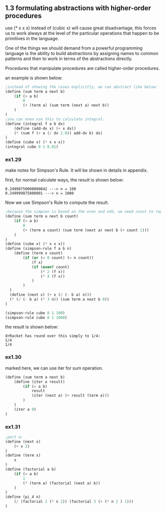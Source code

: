 ## 1.3 formulating abstractions with higher-order procedures
use (* x x x) instead of (cubic x) will cause great disadvantage, this forces us to work always at the level of the particular operations that happen to be primitives in the language.

One of the things we should demand from a powerful programming language is the ability to build abstractions by assigning names to common patterns and then to work in terms of the abstractions directly.

Procedures that manipulate procedures are called higher-order procedures.

an example is shown below:
```scheme
;instead of showing the cases explicitly, we can abstract like below:
(define (sum term a next b)
    (if (> a b)
        0
        (+ (term a) (sum term (next a) next b))
    )
)
;you can even use this to calculate integral.
(define (integral f a b dx)
    (define (add-dx x) (+ x dx))
    (* (sum f (+ a (/ dx 2.0)) add-dx b) dx)
)
(define (cube x) (* x x x))
(integral cube 0 1 0.01)
```
### ex1.29
make notes for Simpson's Rule. It will be shown in details in appendix.

first, for normal calculate ways, the result is shown below:
```
0.24998750000000042 ---> n = 100
0.249999875000001 ---> n = 1000
```
Now we use Simpson's Rule to compute the result.
```scheme
;because the simpson is based on the even and odd, we need count to represent it better.
(define (sum term a next b count)
    (if (> a b)
        0
        (+ (term a count) (sum term (next a) next b (+ count 1)))
    )
)
(define (cube x) (* x x x))
(define (simpson-rule f a b n)
    (define (term x count)
        (if (or (= 0 count) (= n count))
            (f x)
            (if (even? count)
                (* 2 (f x))
                (* 4 (f x))
            )
        )
  )
  (define (next x) (+ x (/ (- b a) n)))
  (* (/ (- b a) (* 3 n)) (sum term a next b 0))
)

(simpson-rule cube 0 1 100)
(simpson-rule cube 0 1 1000)
```
the result is shown below:
```
drRacket has round over this simply to 1/4:
1/4
1/4
```
### ex1.30
marked here, we can use iter for sum operation.
```scheme
(define (sum term a next b)
    (define (iter a result)
        (if (= a b)
            result
            (iter (next a) (+ result (term a)))
        )
    )
    (iter a 0)
)
```
### ex1.31
```scheme
;part a:
(define (next x)
    (+ x 2)
)
(define (term x)
    x
)
(define (factorial a b)
    (if (= a b)
        1
        (* (term a) (factorial (next a) b))
    )
)
(define (pi_4 n)
    (/ (factorial 2 (* n 2)) (factorial 3 (+ (* n 2 ) 1)))
)
```